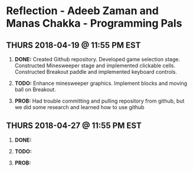 # Reflection - Adeeb Zaman and Manas Chakka - Programming Pals


## THURS 2018-04-19 @ 11:55 PM EST

1. **DONE:** Created Github repository. Developed game selection stage. 
     Constructed Minesweeper stage and implemented clickable cells.
     Constructed Breakout paddle and implemented keyboard controls.

2. **TODO:** Enhance minesweeper graphics. Implement blocks and moving ball on Breakout.

3. **PROB:** Had trouble committing and pulling repository from github,
      but we did some research and learned how to use github

## THURS 2018-04-27 @ 11:55 PM EST

1. **DONE:** 

2. **TODO:** 

3. **PROB:** 


